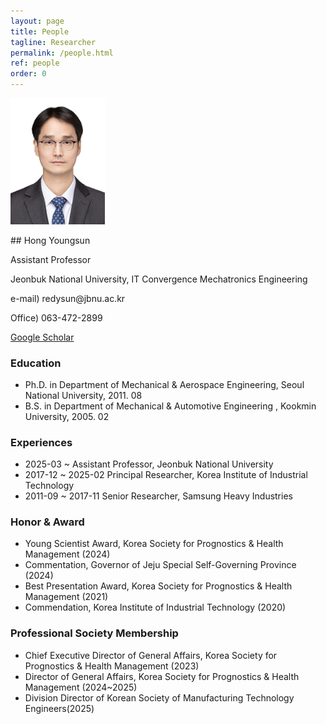 ```yaml
---
layout: page
title: People
tagline: Researcher
permalink: /people.html
ref: people
order: 0
---
```


<div>
  <img src="/image/HongYoungsun.jpg" width="30%" height="30%">
  <p> ## Hong Youngsun
  <p> Assistant Professor
  <p> Jeonbuk National University, IT Convergence Mechatronics Engineering  
  <p> e-mail) redysun@jbnu.ac.kr
  <p> Office) 063-472-2899

[Google Scholar](https://scholar.google.com/citations?user=FTExVZIAAAAJ&hl=ko)

### Education
- Ph.D. in Department of Mechanical & Aerospace Engineering, Seoul National University, 2011. 08
- B.S. in Department of Mechanical & Automotive Engineering , Kookmin University, 2005. 02

### Experiences
- 2025-03 ~           Assistant Professor, Jeonbuk National University
- 2017-12 ~ 2025-02   Principal Researcher, Korea Institute of Industrial Technology
- 2011-09 ~ 2017-11   Senior Researcher, Samsung Heavy Industries

### Honor & Award
- Young Scientist Award, Korea Society for Prognostics & Health Management (2024)
- Commentation, Governor of Jeju Special Self-Governing Province (2024)
- Best Presentation Award, Korea Society for Prognostics & Health Management (2021)
- Commendation, Korea Institute of Industrial Technology (2020)

### Professional Society Membership
- Chief Executive Director of General Affairs, Korea Society for Prognostics & Health Management (2023)
- Director of General Affairs, Korea Society for Prognostics & Health Management (2024~2025)
- Division Director of Korean Society of Manufacturing Technology Engineers(2025)
